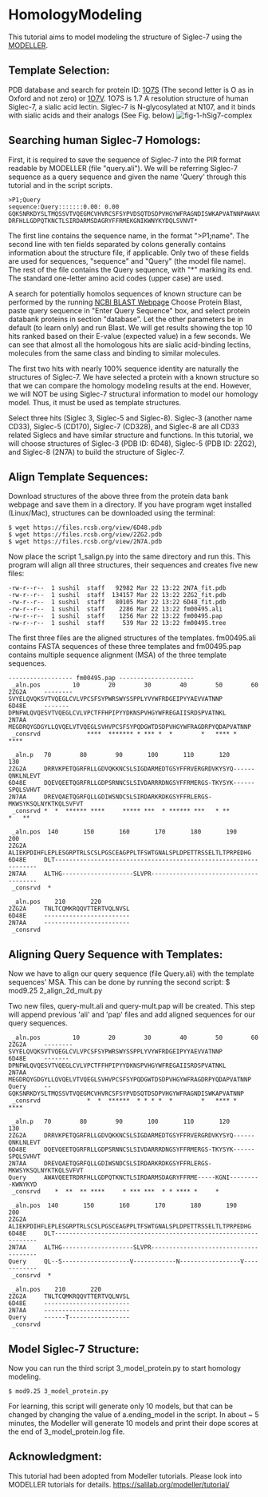 # HomologyModeling
This tutorial aims to model modeling the structure of Siglec-7 using the [MODELLER](https://salilab.org/modeller). 

## Template Selection: 
PDB database and search for protein ID: [1O7S](https://www.rcsb.org/structure/1O7S) (The second letter is O as in Oxford and not zero) or [1O7V](https://www.rcsb.org/structure/1O7V). 1O7S is 1.7 A resolution structure of human Siglec-7, a sialic acid lectin. Siglec-7 is N-glycosylated at N107, and it binds with sialic acids and their analogs (See Fig. below)
![fig-1-hSig7-complex](https://user-images.githubusercontent.com/10772897/112083562-47527780-8b55-11eb-9143-99b7cb9a0d91.png)

## Searching human Siglec-7 Homologs: 
First, it is required to save the sequence of Siglec-7  into the PIR format readable by MODELLER (file "query.ali"). We will be referring Siglec-7 sequence as a query sequence and given the name 'Query' through this tutorial and in the script scripts.

```
>P1;Query
sequence:Query:::::::0.00: 0.00
GQKSNRKDYSLTMQSSVTVQEGMCVHVRCSFSYPVDSQTDSDPVHGYWFRAGNDISWKAPVATNNPAWAVQEETR
DRFHLLGDPQTKNCTLSIRDARMSDAGRYFFRMEKGNIKWNYKYDQLSVNVT*
```

The first line contains the sequence name, in the format ">P1;name". The second line with ten fields separated by colons generally contains information about the structure file, if applicable. Only two of these fields are used for sequences, "sequence" and "Query" (the model file name). The rest of the file contains the Query sequence, with "*" marking its end. The standard one-letter amino acid codes (upper case) are used.

A search for potentially homolos sequences of known structure can be performed by the running [NCBI BLAST Webpage](https://blast.ncbi.nlm.nih.gov/Blast.cgi)
Choose Protein Blast, paste query sequence in "Enter Query Sequence" box, and select protein databank proteins in section "database". Let the other parameters be in default (to learn only) and run Blast. We will get results showing the top 10 hits ranked based on their E-value (expected value) in a few seconds. We can see that almost all the homologous hits are sialic acid-binding lectins, molecules from the same class and binding to similar molecules.

The first two hits with nearly 100% sequence identity are naturally the structures of Siglec-7. We have selected a protein with a known structure so that we can compare the homology modeling results at the end. However, we will NOT be using Siglec-7 structural information to model our homology model. Thus, it must be used as template structures. 

Select three hits (Siglec 3, Siglec-5 and Siglec-8). Siglec-3 (another name CD33), Siglec-5 (CD170), Siglec-7 (CD328), and Siglec-8 are all CD33 related Siglecs and have similar structure and functions. In this tutorial, we will choose structures of Siglec-3 (PDB ID: 6D48), Siglec-5 (PDB ID: 2ZG2), and Siglec-8 (2N7A) to build the structure of Siglec-7.


## Align Template Sequences:
Download structures of the above three from the protein data bank webpage and save them in a directory. If you have program wget installed (Linux/Mac), structures can be downloaded using the terminal:

```
$ wget https://files.rcsb.org/view/6D48.pdb
$ wget https://files.rcsb.org/view/2ZG2.pdb
$ wget https://files.rcsb.org/view/2N7A.pdb
```

Now place the script 1_salign.py into the same directory and run this. This program will align all three structures, their sequences and creates five new files:
```
-rw-r--r--  1 sushil  staff   92982 Mar 22 13:22 2N7A_fit.pdb
-rw-r--r--  1 sushil  staff  134157 Mar 22 13:22 2ZG2_fit.pdb
-rw-r--r--  1 sushil  staff   80105 Mar 22 13:22 6D48_fit.pdb
-rw-r--r--  1 sushil  staff    2286 Mar 22 13:22 fm00495.ali
-rw-r--r--  1 sushil  staff    1256 Mar 22 13:22 fm00495.pap
-rw-r--r--  1 sushil  staff     539 Mar 22 13:22 fm00495.tree
```

The first three files are the aligned structures of the templates. fm00495.ali contains FASTA sequences of these three templates and fm00495.pap contains multiple sequence alignment (MSA) of the three template sequences.

```
------------------ fm00495.pap ---------------------
 _aln.pos         10        20        30        40        50        60
2ZG2A     --------SVYELQVQKSVTVQEGLCVLVPCSFSYPWRSWYSSPPLYVYWFRDGEIPYYAEVVATNNP 
6D48E     -------DPNFWLQVQESVTVQEGLCVLVPCTFFHPIPYYDKNSPVHGYWFREGAIISRDSPVATNKL 
2N7AA     MEGDRQYGDGYLLQVQELVTVQEGLSVHVPCSFSYPQDGWTDSDPVHGYWFRAGDRPYQDAPVATNNP 
 _consrvd             ****  ******* * *** *  *        *   **** *        ****

 _aln.p   70        80        90       100       110       120       130
2ZG2A     DRRVKPETQGRFRLLGDVQKKNCSLSIGDARMEDTGSYFFRVERGRDVKYSYQ------QNKLNLEVT 
6D48E     DQEVQEETQGRFRLLGDPSRNNCSLSIVDARRRDNGSYFFRMERGS-TKYSYK------SPQLSVHVT 
2N7AA     DREVQAETQGRFQLLGDIWSNDCSLSIRDARKRDKGSYFFRLERGS-MKWSYKSQLNYKTKQLSVFVT 
 _consrvd *  *  ****** ****     ***** ***  * ****** ***   * **          *   **

 _aln.pos  140       150       160       170       180       190       200
2ZG2A     ALIEKPDIHFLEPLESGRPTRLSCSLPGSCEAGPPLTFSWTGNALSPLDPETTRSSELTLTPRPEDHG 
6D48E     DLT----------------------------------------------------------------- 
2N7AA     ALTHG--------------------SLVPR-------------------------------------- 
 _consrvd  *

 _aln.pos    210       220
2ZG2A     TNLTCQMKRQQVTTERTVQLNVSL 
6D48E     ------------------------ 
2N7AA     ------------------------ 
 _consrvd
```


## Aligning Query Sequence with Templates:
Now we have to align our query sequence (file Query.ali) with the template sequences' MSA. This can be done by running the second script:
$ mod9.25 2_align_2d_mult.py 

Two new files, query-mult.ali and query-mult.pap will be created. This step will append previous 'ali' and 'pap' files and add aligned sequences for our query sequences. 
```
 _aln.pos         10        20        30        40        50        60
2ZG2A     --------SVYELQVQKSVTVQEGLCVLVPCSFSYPWRSWYSSPPLYVYWFRDGEIPYYAEVVATNNP 
6D48E     -------DPNFWLQVQESVTVQEGLCVLVPCTFFHPIPYYDKNSPVHGYWFREGAIISRDSPVATNKL 
2N7AA     MEGDRQYGDGYLLQVQELVTVQEGLSVHVPCSFSYPQDGWTDSDPVHGYWFRAGDRPYQDAPVATNNP 
Query     --GQKSNRKDYSLTMQSSVTVQEGMCVHVRCSFSYPVDSQTDSDPVHGYWFRAGNDISWKAPVATNNP 
 _consrvd             *  *  ******  * * * *  *        *   **** *        ****

 _aln.p   70        80        90       100       110       120       130
2ZG2A     DRRVKPETQGRFRLLGDVQKKNCSLSIGDARMEDTGSYFFRVERGRDVKYSYQ------QNKLNLEVT 
6D48E     DQEVQEETQGRFRLLGDPSRNNCSLSIVDARRRDNGSYFFRMERGS-TKYSYK------SPQLSVHVT 
2N7AA     DREVQAETQGRFQLLGDIWSNDCSLSIRDARKRDKGSYFFRLERGS-MKWSYKSQLNYKTKQLSVFVT 
Query     AWAVQEETRDRFHLLGDPQTKNCTLSIRDARMSDAGRYFFRME-----KGNI---------KWNYKYD 
 _consrvd    *  **  ** ****     * *** ***  * * **** *     *

 _aln.pos  140       150       160       170       180       190       200
2ZG2A     ALIEKPDIHFLEPLESGRPTRLSCSLPGSCEAGPPLTFSWTGNALSPLDPETTRSSELTLTPRPEDHG 
6D48E     DLT----------------------------------------------------------------- 
2N7AA     ALTHG--------------------SLVPR-------------------------------------- 
Query     QL--S-------------------V------------N-----------------V------------ 
 _consrvd  *

 _aln.pos    210       220
2ZG2A     TNLTCQMKRQQVTTERTVQLNVSL 
6D48E     ------------------------ 
2N7AA     ------------------------ 
Query     ------T----------------- 
 _consrvd

```

## Model Siglec-7 Structure:
Now you can run the third script 3_model_protein.py to start homology modeling. 
```
$ mod9.25 3_model_protein.py
```

For learning, this script will generate only 10 models, but that can be changed by changing the value of a.ending_model in the script. In about ~ 5 minutes, the Modeller will generate 10 models and print their dope scores at the end of 3_model_protein.log file. 




## Acknowledgment:
This tutorial had been adopted from Modeller tutorials. Please look into MODELLER tutorials for details. https://salilab.org/modeller/tutorial/ 



